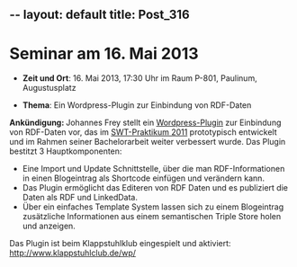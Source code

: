 --
layout: default
title: Post_316
---


# Seminar am 16. Mai 2013

<ul>
	<li><strong>Zeit und Ort</strong>: 16. Mai 2013, 17:30 Uhr im Raum P-801, Paulinum, Augustusplatz</li>
</ul>
<ul>
	<li><strong>Thema</strong>: Ein Wordpress-Plugin zur Einbindung von RDF-Daten</li>
</ul>
<b><strong>Ankündigung</strong>: </b>Johannes Frey stellt ein <a title="LD.Wordpress" href="http://leipzig-netz.de/index.php5/LD.Wordpress">Wordpress-Plugin</a> zur Einbindung von RDF-Daten vor, das im <a href="http://pcai042.informatik.uni-leipzig.de/swp/SWP-11/RDF2WP-11.html">SWT-Praktikum 2011</a> prototypisch entwickelt und im Rahmen seiner Bachelorarbeit weiter verbessert wurde. Das Plugin bestitzt 3 Hauptkomponenten:
<ul>
	<li>Eine Import und Update Schnittstelle, über die man RDF-Informationen in einen Blogeintrag als Shortcode einfügen und verändern kann.</li>
	<li>Das Plugin ermöglicht das Editeren von RDF Daten und es publiziert die Daten als RDF und LinkedData.</li>
	<li>Über ein einfaches Template System lassen sich zu einem Blogeintrag zusätzliche Informationen aus einem semantischen Triple Store holen und anzeigen.</li>
</ul>
Das Plugin ist beim Klappstuhlklub eingespielt und aktiviert: <a class="external free" href="http://www.klappstuhlclub.de/wp/" target="‘_blank’">http://www.klappstuhlclub.de/wp/</a>


